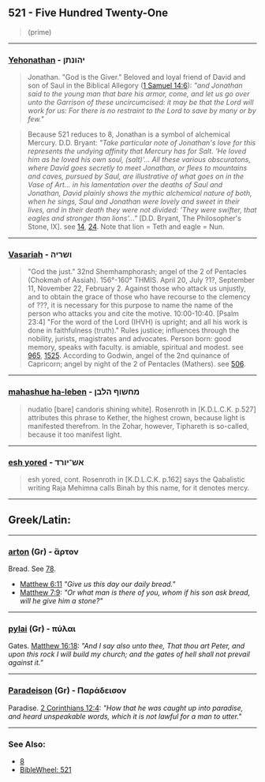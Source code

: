 ## 521 - Five Hundred Twenty-One
> (prime)

---

### [Yehonathan](/keys/IHVNThN) - יהונתן
> Jonathan. "God is the Giver." Beloved and loyal friend of David and son of Saul in the Biblical Allegory ([1 Samuel 14:6](http://biblehub.com/1_samuel/14-6.htm)): *"and Jonathan said to the young man that bare his armor, come, and let us go over unto the Garrison of these uncircumcised: it may be that the Lord will work for us: For there is no restraint to the Lord to save by many or by few."*

> Because 521 reduces to 8, Jonathan is a symbol of alchemical Mercury. D.D. Bryant: *"Take particular note of Jonathan's love for this represents the undying affinity that Mercury has for Salt. 'He loved him as he loved his own soul, (salt)'... All these various obscuratons, where David goes secretly to meet Jonathan, or flees to mountains and caves, pursued by Saul, are illustrative of what goes on in the Vase of Art... in his lamentation over the deaths of Saul and Jonathan, David plainly shows the mythic alchemical nature of both, when he sings, Saul and Jonathan were lovely and sweet in their lives, and in their death they were not divided: 'They were swifter, that eagles and stronger than lions'..."* [D.D. Bryant, The Philosopher's Stone, IX]. see [14](14), [24](24). Note that lion = Teth and eagle = Nun.

---

### [Vasariah](/keys/VShRIH) - ושריה
> "God the just." 32nd Shemhamphorash; angel of the 2 of Pentacles (Chokmah of Assiah). 156°-160° THMIS. April 20, July ?1?, September 11, November 22, February 2. Against those who attack us unjustly, and to obtain the grace of those who have recourse to the clemency of ???, it is necessary for this purpose to name the name of the person who attacks you and cite the motive. 10:00-10:40. [Psalm 23:4] "For the word of the Lord (IHVH) is upright; and all his work is done in faithfulness (truth)." Rules justice; influences through the nobility, jurists, magistrates and advocates. Person born: good memory, speaks with faculty. is amiable, spiritual and modest. see [965](965), [1525](1525). According to Godwin, angel of the 2nd quinance of Capricorn; angel by night of the 2 of Pentacles (Mathers). see [506](506).

---

### [mahashue ha-leben](/keys/MChShVP.HLBN) - מחשוף הלבן
> nudatio [bare] candoris shining white]. Rosenroth in [K.D.L.C.K. p.527] attributes this phrase to Kether, the highest crown, because light is manifested therefrom. In the Zohar, however, Tiphareth is so-called, because it too manifest light.

---

### [esh yored](/keys/ASh-IVRD) - אש־יורד

> esh yored, cont. Rosenroth in [K.D.L.C.K. p.162] says the Qabalistic writing Raja Mehimna calls Binah by this name, for it denotes mercy.

---

## Greek/Latin:

---

### [arton](/greek?word=arton) (Gr) - ἄρτον
Bread. See [78](78).

- [Matthew 6:11](https://biblehub.com/matthew/6-11.htm) *"Give us this day our daily bread."*
- [Matthew 7:9](https://biblehub.com/matthew/7-9.htm): *"Or what man is there of you, whom if his son ask bread, will he give him a stone?"*

---

### [pylai](/greek?word=pulai) (Gr) - πύλαι
Gates. [Matthew 16:18](https://biblehub.com/matthew/16-18.htm): *"And I say also unto thee, That thou art Peter, and upon this rock I will build my church; and the gates of hell shall not prevail against it."*

---

### [Paradeison](/greek?word=paradeison) (Gr) - Παράδεισον
Paradise. [2 Corinthians 12:4](https://biblehub.com/2_corinthians/12-4.htm): *"How that he was caught up into paradise, and heard unspeakable words, which it is not lawful for a man to utter."*

---

### See Also:

- [8](8)
- [BibleWheel: 521]()

